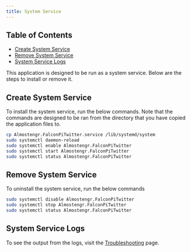 ```yaml
---
title: System Service
---
```


## Table of Contents

* [Create System Service](#create-system-service)
* [Remove System Service](#remove-system-service)
* [System Service Logs](#system-service-logs)

This application is designed to be run as a system service. Below are the steps to install or 
remove it.

## Create System Service

To install the system service, run the below commands. Note that the commands are designed to be ran from 
the directory that you have copied the application files to.

```bash
cp Almostengr.FalconPiTwitter.service /lib/systemd/system
sudo systemctl daemon-reload
sudo systemctl enable Almostengr.FalconPiTwitter
sudo systemctl start Almostengr.FalconPiTwitter
sudo systemctl status Almostengr.FalconPiTwitter
```

## Remove System Service

To uninstall the system service, run the below commands

```sh
sudo systemctl disable Almostengr.FalconPiTwitter
sudo systemctl stop Almostengr.FalconPiTwitter
sudo systemctl status Almostengr.FalconPiTwitter
```

## System Service Logs

To see the output from the logs, visit the [Troubleshooting](/falconpitwitter/troubleshooting) page.
